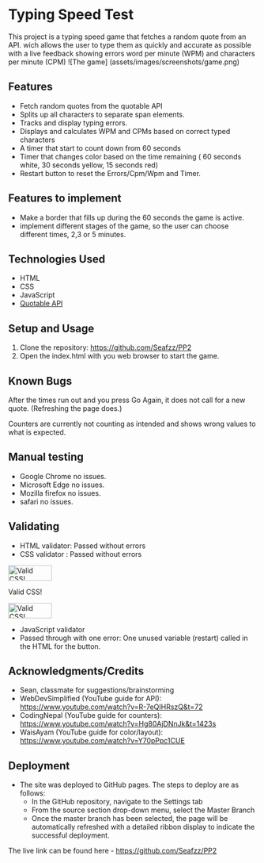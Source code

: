 # Typing Speed Test

This project is a typing speed game that fetches a random quote from an API.
wich allows the user to type them as quickly and accurate as possible with a live feedback showing errors
word per minute (WPM) and characters per minute (CPM)
![The game] (assets/images/screenshots/game.png)

## Features
- Fetch random quotes from the quotable API
- Splits up all characters to separate span elements.
- Tracks and display typing errors.
- Displays and calculates WPM and CPMs based on correct typed characters
- A timer that start to count down from 60 seconds
- Timer that changes color based on the time remaining ( 60 seconds white, 30 seconds yellow, 15 seconds red)
- Restart button to reset the Errors/Cpm/Wpm and Timer.

## Features to implement
- Make a border that fills up during the 60 seconds the game is active.
- implement different stages of the game, so the user can choose different times, 2,3 or 5 minutes. 

## Technologies Used
- HTML 
- CSS
- JavaScript
- [Quotable API](https://api.quotable.io)

## Setup and Usage
1. Clone the repository: https://github.com/Seafzz/PP2
2. Open the index.html with you web browser to start the game.

## Known Bugs
After the times run out and you press Go Again, it does not call for a new quote. (Refreshing the page does.)

Counters are currently not counting as intended and shows wrong values to what is expected.

## Manual testing
- Google Chrome no issues.
- Microsoft Edge no issues.
- Mozilla firefox no issues.
- safari no issues.

## Validating
- HTML validator: Passed without errors
- CSS validator : Passed without errors
<p>
    <a href="http://jigsaw.w3.org/css-validator/check/referer">
        <img style="border:0;width:88px;height:31px"
            src="http://jigsaw.w3.org/css-validator/images/vcss"
            alt="Valid CSS!" />
    </a>
</p>
            
Valid CSS!
<p>
<a href="http://jigsaw.w3.org/css-validator/check/referer">
    <img style="border:0;width:88px;height:31px"
        src="http://jigsaw.w3.org/css-validator/images/vcss-blue"
        alt="Valid CSS!" />
    </a>
</p>
    
- JavaScript validator
- Passed through with one error: One unused variable (restart) called in the HTML for the button.

## Acknowledgments/Credits
- Sean, classmate for suggestions/brainstorming
- WebDevSimplified (YouTube guide for API): https://www.youtube.com/watch?v=R-7eQIHRszQ&t=72
- CodingNepal (YouTube guide for counters): https://www.youtube.com/watch?v=Hg80AjDNnJk&t=1423s
- WaisAyam (YouTube guide for color/layout): https://www.youtube.com/watch?v=Y70pPpc1CUE

## Deployment
- The site was deployed to GitHub pages. The steps to deploy are as follows: 
  - In the GitHub repository, navigate to the Settings tab 
  - From the source section drop-down menu, select the Master Branch
  - Once the master branch has been selected, the page will be automatically refreshed with a detailed ribbon display to indicate the successful deployment. 

The live link can be found here - https://github.com/Seafzz/PP2